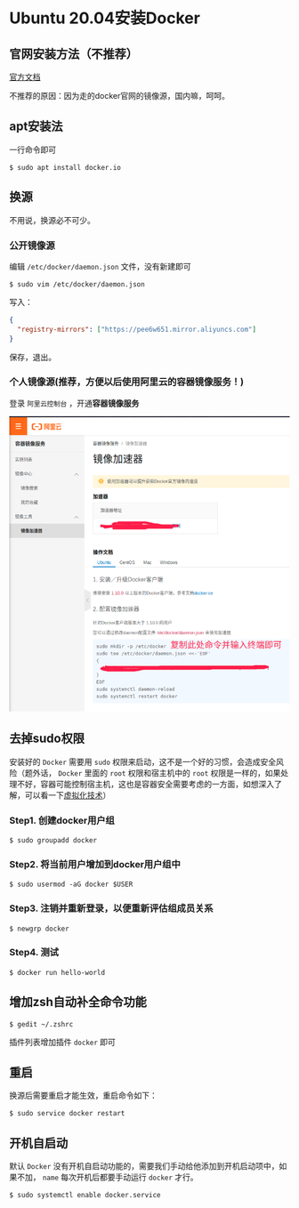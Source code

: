 # Ubuntu 20.04安装Docker

## 官网安装方法（不推荐）

[官方文档](https://docs.docker.com/engine/install/ubuntu/)

不推荐的原因：因为走的docker官网的镜像源，国内嘛，呵呵。

## apt安装法

一行命令即可

```shell
$ sudo apt install docker.io
```

## 换源

不用说，换源必不可少。

### 公开镜像源

编辑 `/etc/docker/daemon.json` 文件，没有新建即可

```shell
$ sudo vim /etc/docker/daemon.json
```

写入：

```json
{
  "registry-mirrors": ["https://pee6w651.mirror.aliyuncs.com"]
}
```

保存，退出。

### 个人镜像源(推荐，方便以后使用阿里云的容器镜像服务！)

登录 `阿里云控制台` ，开通**容器镜像服务**

![阿里云镜像加速器示例](assets/images/阿里云镜像加速器示例.png)

## 去掉sudo权限

安装好的 `Docker` 需要用 `sudo` 权限来启动，这不是一个好的习惯，会造成安全风险（题外话， `Docker` 里面的 `root` 权限和宿主机中的 `root` 权限是一样的，如果处理不好，容器可能控制宿主机，这也是容器安全需要考虑的一方面，如想深入了解，可以看一下[虚拟化技术](../基础知识/虚拟化技术.md)）

### Step1. 创建docker用户组

```shell
$ sudo groupadd docker
```

### Step2. 将当前用户增加到docker用户组中

```shell
$ sudo usermod -aG docker $USER
```

### Step3. 注销并重新登录，以便重新评估组成员关系

```shell
$ newgrp docker 
```

### Step4. 测试

```shell
$ docker run hello-world
```

## 增加zsh自动补全命令功能

```shell
$ gedit ~/.zshrc
```

插件列表增加插件 `docker` 即可

## 重启

换源后需要重启才能生效，重启命令如下：

```shell
$ sudo service docker restart
```

## 开机自启动

默认 `Docker` 没有开机自启动功能的，需要我们手动给他添加到开机启动项中，如果不加， `name` 每次开机后都要手动运行 `docker` 才行。

```shell
$ sudo systemctl enable docker.service
```

